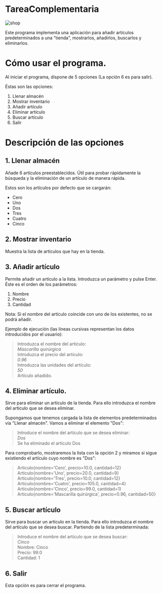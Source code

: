 # TareaComplementaria
![shop](http://photos.gograph.com/thumbs/CSP/CSP631/k21426561.jpg)

 Este programa implementa una aplicación para añadir artículos predeterminados a una "tienda", mostrarlos, añadirlos, buscarlos y eliminarlos.
 
# Cómo usar el programa.
Al iniciar el programa, dispone de 5 opciones (La opción 6 es para salir).

Éstas son las opciones:

1. Llenar almacén
2. Mostrar inventario
3. Añadir artículo
4. Eliminar artículo
5. Buscar artículo
6. Salir

# Descripción de las opciones
## 1. Llenar almacén
Añade 6 artículos preestablecidos. Útil para probar rápidamente la búsqueda y la eliminación de un artículo de manera rápida.

Estos son los artículos por defecto que se cargarán:

* Cero
* Uno
* Dos
* Tres
* Cuatro
* Cinco

## 2. Mostrar inventario
Muestra la lista de artículos que hay en la tienda.

## 3. Añadir artículo
Permite añadir un artículo a la lista. Introduzca un parámetro y pulse Enter. Éste es el orden de los parámetros:

1. Nombre
2. Precio
3. Cantidad

Nota: Si el nombre del artículo coincide con uno de los existentes, no se podrá añadir.

Ejemplo de ejecución (las líneas cursivas representan los datos introducidos por el usuario):

> Introduzca el nombre del artículo:  
> _Mascarilla quirúrgica_  
> Introduzca el precio del artículo:  
> _0.96_  
> Introduzca las unidades del artículo:  
> _50_  
> Artículo añadido. 

## 4. Eliminar artículo.
Sirve para eliminar un artículo de la tienda. Para ello introduzca el nombre del artículo que se desea eliminar.

Supongamos que tenemos cargada la lista de elementos predeterminados vía "Llenar almacén". Vamos a eliminar el elemento "Dos":

> Introduce el nombre del artículo que se desea eliminar:  
> _Dos_  
> Se ha eliminado el artículo Dos  

Para comprobarlo, mostraremos la lista con la opción 2 y miramos si sigue existiendo el artículo cuyo nombre es "Dos":

> Articulo{nombre='Cero', precio=10.0, cantidad=12}  
> Articulo{nombre='Uno', precio=20.0, cantidad=9}  
> Articulo{nombre='Tres', precio=10.0, cantidad=12}  
> Articulo{nombre='Cuatro', precio=105.0, cantidad=4}  
> Articulo{nombre='Cinco', precio=99.0, cantidad=1}  
> Articulo{nombre='Mascarilla quirúrgica', precio=0.96, cantidad=50}  

## 5. Buscar artículo
Sirve para buscar un artículo en la tienda. Para ello introduzca el nombre del artículo que se desea buscar. Partiendo de la lista predeterminada:

> Introduce el nombre del artículo que se desea buscar:  
> _Cinco_  
> Nombre: Cinco  
> Precio: 99.0  
> Cantidad: 1  

## 6. Salir
Esta opción es para cerrar el programa.

